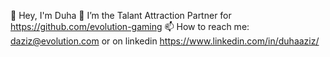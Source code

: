 👋 Hey, I'm Duha
🚀 I’m the Talant Attraction Partner for https://github.com/evolution-gaming
📫 How to reach me: daziz@evolution.com or on linkedin https://www.linkedin.com/in/duhaaziz/

